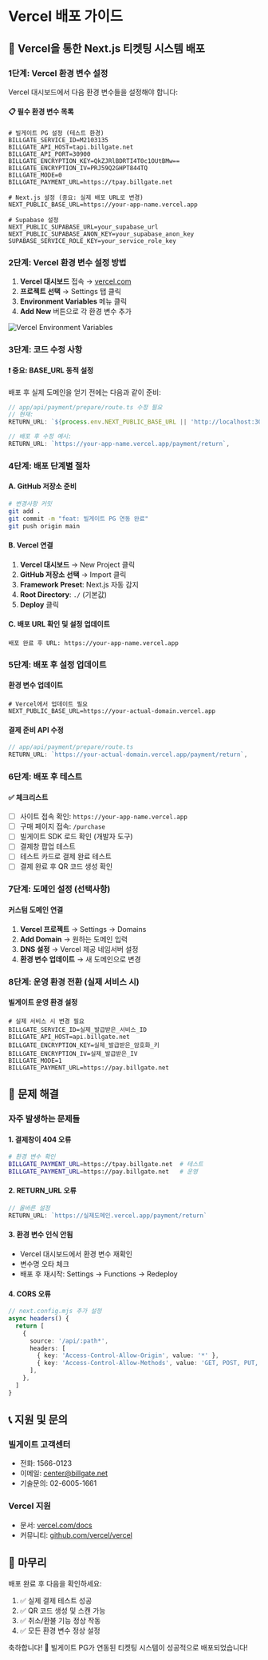 # Vercel 배포 가이드

## 🚀 Vercel을 통한 Next.js 티켓팅 시스템 배포

### **1단계: Vercel 환경 변수 설정**

Vercel 대시보드에서 다음 환경 변수들을 설정해야 합니다:

#### **📋 필수 환경 변수 목록**

```env
# 빌게이트 PG 설정 (테스트 환경)
BILLGATE_SERVICE_ID=M2103135
BILLGATE_API_HOST=tapi.billgate.net
BILLGATE_API_PORT=30900
BILLGATE_ENCRYPTION_KEY=QkZJRlBDRTI4T0c1OUtBMw==
BILLGATE_ENCRYPTION_IV=PRJ59Q2GHPT844TQ
BILLGATE_MODE=0
BILLGATE_PAYMENT_URL=https://tpay.billgate.net

# Next.js 설정 (중요: 실제 배포 URL로 변경)
NEXT_PUBLIC_BASE_URL=https://your-app-name.vercel.app

# Supabase 설정
NEXT_PUBLIC_SUPABASE_URL=your_supabase_url
NEXT_PUBLIC_SUPABASE_ANON_KEY=your_supabase_anon_key
SUPABASE_SERVICE_ROLE_KEY=your_service_role_key
```

### **2단계: Vercel 환경 변수 설정 방법**

1. **Vercel 대시보드** 접속 → [vercel.com](https://vercel.com)
2. **프로젝트 선택** → Settings 탭 클릭
3. **Environment Variables** 메뉴 클릭
4. **Add New** 버튼으로 각 환경 변수 추가

![Vercel Environment Variables](https://user-images.githubusercontent.com/example/vercel-env.png)

### **3단계: 코드 수정 사항**

#### **❗ 중요: BASE_URL 동적 설정**

배포 후 실제 도메인을 얻기 전에는 다음과 같이 준비:

```typescript
// app/api/payment/prepare/route.ts 수정 필요
// 현재:
RETURN_URL: `${process.env.NEXT_PUBLIC_BASE_URL || 'http://localhost:3000'}/payment/return`,

// 배포 후 수정 예시:
RETURN_URL: `https://your-app-name.vercel.app/payment/return`,
```

### **4단계: 배포 단계별 절차**

#### **A. GitHub 저장소 준비**
```bash
# 변경사항 커밋
git add .
git commit -m "feat: 빌게이트 PG 연동 완료"
git push origin main
```

#### **B. Vercel 연결**
1. **Vercel 대시보드** → New Project 클릭
2. **GitHub 저장소 선택** → Import 클릭
3. **Framework Preset**: Next.js 자동 감지
4. **Root Directory**: `./` (기본값)
5. **Deploy** 클릭

#### **C. 배포 URL 확인 및 설정 업데이트**
```
배포 완료 후 URL: https://your-app-name.vercel.app
```

### **5단계: 배포 후 설정 업데이트**

#### **환경 변수 업데이트**
```env
# Vercel에서 업데이트 필요
NEXT_PUBLIC_BASE_URL=https://your-actual-domain.vercel.app
```

#### **결제 준비 API 수정**
```typescript
// app/api/payment/prepare/route.ts
RETURN_URL: `https://your-actual-domain.vercel.app/payment/return`,
```

### **6단계: 배포 후 테스트**

#### **✅ 체크리스트**
- [ ] 사이트 접속 확인: `https://your-app-name.vercel.app`
- [ ] 구매 페이지 접속: `/purchase`
- [ ] 빌게이트 SDK 로드 확인 (개발자 도구)
- [ ] 결제창 팝업 테스트
- [ ] 테스트 카드로 결제 완료 테스트
- [ ] 결제 완료 후 QR 코드 생성 확인

### **7단계: 도메인 설정 (선택사항)**

#### **커스텀 도메인 연결**
1. **Vercel 프로젝트** → Settings → Domains
2. **Add Domain** → 원하는 도메인 입력
3. **DNS 설정** → Vercel 제공 네임서버 설정
4. **환경 변수 업데이트** → 새 도메인으로 변경

### **8단계: 운영 환경 전환 (실제 서비스 시)**

#### **빌게이트 운영 환경 설정**
```env
# 실제 서비스 시 변경 필요
BILLGATE_SERVICE_ID=실제_발급받은_서비스_ID
BILLGATE_API_HOST=api.billgate.net
BILLGATE_ENCRYPTION_KEY=실제_발급받은_암호화_키
BILLGATE_ENCRYPTION_IV=실제_발급받은_IV
BILLGATE_MODE=1
BILLGATE_PAYMENT_URL=https://pay.billgate.net
```

## 🔧 **문제 해결**

### **자주 발생하는 문제들**

#### **1. 결제창이 404 오류**
```bash
# 환경 변수 확인
BILLGATE_PAYMENT_URL=https://tpay.billgate.net  # 테스트
BILLGATE_PAYMENT_URL=https://pay.billgate.net   # 운영
```

#### **2. RETURN_URL 오류**
```typescript
// 올바른 설정
RETURN_URL: `https://실제도메인.vercel.app/payment/return`
```

#### **3. 환경 변수 인식 안됨**
- Vercel 대시보드에서 환경 변수 재확인
- 변수명 오타 체크
- 배포 후 재시작: Settings → Functions → Redeploy

#### **4. CORS 오류**
```typescript
// next.config.mjs 추가 설정
async headers() {
  return [
    {
      source: '/api/:path*',
      headers: [
        { key: 'Access-Control-Allow-Origin', value: '*' },
        { key: 'Access-Control-Allow-Methods', value: 'GET, POST, PUT, DELETE, OPTIONS' },
      ],
    },
  ]
}
```

## 📞 **지원 및 문의**

### **빌게이트 고객센터**
- 전화: 1566-0123
- 이메일: center@billgate.net
- 기술문의: 02-6005-1661

### **Vercel 지원**
- 문서: [vercel.com/docs](https://vercel.com/docs)
- 커뮤니티: [github.com/vercel/vercel](https://github.com/vercel/vercel)

## 🎯 **마무리**

배포 완료 후 다음을 확인하세요:
1. ✅ 실제 결제 테스트 성공
2. ✅ QR 코드 생성 및 스캔 가능
3. ✅ 취소/환불 기능 정상 작동
4. ✅ 모든 환경 변수 정상 설정

축하합니다! 🎉 빌게이트 PG가 연동된 티켓팅 시스템이 성공적으로 배포되었습니다! 